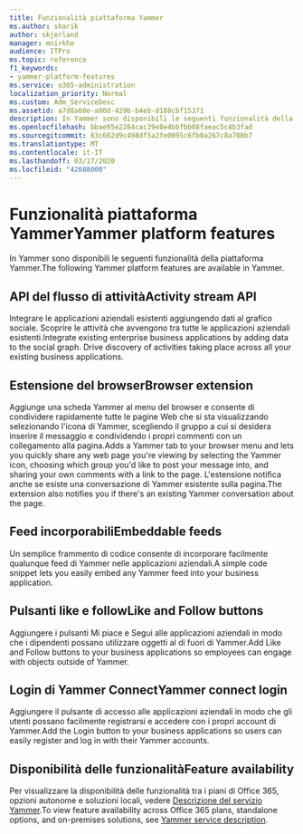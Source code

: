 ```yaml
---
title: Funzionalità piattaforma Yammer
ms.author: sharik
author: skjerland
manager: mnirkhe
audience: ITPro
ms.topic: reference
f1_keywords:
- yammer-platform-features
ms.service: o365-administration
localization_priority: Normal
ms.custom: Adm_ServiceDesc
ms.assetid: a7d8a60e-a80d-429b-b4eb-d188cbf15371
description: In Yammer sono disponibili le seguenti funzionalità della piattaforma Yammer.
ms.openlocfilehash: bbae95e2284cac39e8e4bbfbb08faeac5c4b3fad
ms.sourcegitcommit: 83c602d9c498df5a2fe0095c6fb0a267c8a708b7
ms.translationtype: MT
ms.contentlocale: it-IT
ms.lasthandoff: 03/17/2020
ms.locfileid: "42688000"
---
```

# <a name="yammer-platform-features"></a><span data-ttu-id="7e5d2-103">Funzionalità piattaforma Yammer</span><span class="sxs-lookup"><span data-stu-id="7e5d2-103">Yammer platform features</span></span>

<span data-ttu-id="7e5d2-104">In Yammer sono disponibili le seguenti funzionalità della piattaforma Yammer.</span><span class="sxs-lookup"><span data-stu-id="7e5d2-104">The following Yammer platform features are available in Yammer.</span></span>
 
## <a name="activity-stream-api"></a><span data-ttu-id="7e5d2-105">API del flusso di attività</span><span class="sxs-lookup"><span data-stu-id="7e5d2-105">Activity stream API</span></span>

<span data-ttu-id="7e5d2-p101">Integrare le applicazioni aziendali esistenti aggiungendo dati al grafico sociale. Scoprire le attività che avvengono tra tutte le applicazioni aziendali esistenti.</span><span class="sxs-lookup"><span data-stu-id="7e5d2-p101">Integrate existing enterprise business applications by adding data to the social graph. Drive discovery of activities taking place across all your existing business applications.</span></span>
  
## <a name="browser-extension"></a><span data-ttu-id="7e5d2-108">Estensione del browser</span><span class="sxs-lookup"><span data-stu-id="7e5d2-108">Browser extension</span></span>

<span data-ttu-id="7e5d2-109">Aggiunge una scheda Yammer al menu del browser e consente di condividere rapidamente tutte le pagine Web che si sta visualizzando selezionando l'icona di Yammer, scegliendo il gruppo a cui si desidera inserire il messaggio e condividendo i propri commenti con un collegamento alla pagina.</span><span class="sxs-lookup"><span data-stu-id="7e5d2-109">Adds a Yammer tab to your browser menu and lets you quickly share any web page you're viewing by selecting the Yammer icon, choosing which group you'd like to post your message into, and sharing your own comments with a link to the page.</span></span> <span data-ttu-id="7e5d2-110">L'estensione notifica anche se esiste una conversazione di Yammer esistente sulla pagina.</span><span class="sxs-lookup"><span data-stu-id="7e5d2-110">The extension also notifies you if there's an existing Yammer conversation about the page.</span></span> 

## <a name="embeddable-feeds"></a><span data-ttu-id="7e5d2-111">Feed incorporabili</span><span class="sxs-lookup"><span data-stu-id="7e5d2-111">Embeddable feeds</span></span>

<span data-ttu-id="7e5d2-112">Un semplice frammento di codice consente di incorporare facilmente qualunque feed di Yammer nelle applicazioni aziendali.</span><span class="sxs-lookup"><span data-stu-id="7e5d2-112">A simple code snippet lets you easily embed any Yammer feed into your business application.</span></span>
  
## <a name="like-and-follow-buttons"></a><span data-ttu-id="7e5d2-113">Pulsanti like e follow</span><span class="sxs-lookup"><span data-stu-id="7e5d2-113">Like and Follow buttons</span></span>

<span data-ttu-id="7e5d2-114">Aggiungere i pulsanti Mi piace e Segui alle applicazioni aziendali in modo che i dipendenti possano utilizzare oggetti al di fuori di Yammer.</span><span class="sxs-lookup"><span data-stu-id="7e5d2-114">Add Like and Follow buttons to your business applications so employees can engage with objects outside of Yammer.</span></span>
  
## <a name="yammer-connect-login"></a><span data-ttu-id="7e5d2-115">Login di Yammer Connect</span><span class="sxs-lookup"><span data-stu-id="7e5d2-115">Yammer connect login</span></span>

<span data-ttu-id="7e5d2-116">Aggiungere il pulsante di accesso alle applicazioni aziendali in modo che gli utenti possano facilmente registrarsi e accedere con i propri account di Yammer.</span><span class="sxs-lookup"><span data-stu-id="7e5d2-116">Add the Login button to your business applications so users can easily register and log in with their Yammer accounts.</span></span>

## <a name="feature-availability"></a><span data-ttu-id="7e5d2-117">Disponibilità delle funzionalità</span><span class="sxs-lookup"><span data-stu-id="7e5d2-117">Feature availability</span></span>

<span data-ttu-id="7e5d2-118">Per visualizzare la disponibilità delle funzionalità tra i piani di Office 365, opzioni autonome e soluzioni locali, vedere [Descrizione del servizio Yammer](yammer-service-description.md).</span><span class="sxs-lookup"><span data-stu-id="7e5d2-118">To view feature availability across Office 365 plans, standalone options, and on-premises solutions, see [Yammer service description](yammer-service-description.md).</span></span>
  

